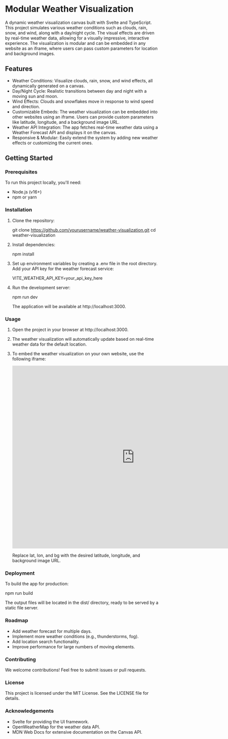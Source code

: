 # Modular Weather Visualization

A dynamic weather visualization canvas built with Svelte and TypeScript. This project simulates various weather conditions such as clouds, rain, snow, and wind, along with a day/night cycle. The visual effects are driven by real-time weather data, allowing for a visually impressive, interactive experience. The visualization is modular and can be embedded in any website as an iframe, where users can pass custom parameters for location and background images.

## Features

- Weather Conditions: Visualize clouds, rain, snow, and wind effects, all dynamically generated on a canvas.
- Day/Night Cycle: Realistic transitions between day and night with a moving sun and moon.
- Wind Effects: Clouds and snowflakes move in response to wind speed and direction.
- Customizable Embeds: The weather visualization can be embedded into other websites using an iframe. Users can provide custom parameters like latitude, longitude, and a background image URL.
- Weather API Integration: The app fetches real-time weather data using a Weather Forecast API and displays it on the canvas.
- Responsive & Modular: Easily extend the system by adding new weather effects or customizing the current ones.

## Getting Started

### Prerequisites

To run this project locally, you'll need:

- Node.js (v16+)
- npm or yarn

### Installation

1. Clone the repository:

   git clone https://github.com/yourusername/weather-visualization.git
   cd weather-visualization

2. Install dependencies:

   npm install

3. Set up environment variables by creating a .env file in the root directory. Add your API key for the weather forecast service:

   VITE_WEATHER_API_KEY=your_api_key_here

4. Run the development server:

   npm run dev

   The application will be available at http://localhost:3000.

### Usage

1. Open the project in your browser at http://localhost:3000.
2. The weather visualization will automatically update based on real-time weather data for the default location.
3. To embed the weather visualization on your own website, use the following iframe:

   <iframe
   src="https://your-weather-visualization.com/embed?lat=40.7128&lon=-74.0060&bg=https://example.com/background.jpg"
   width="800"
   height="600"
   frameborder="0"
   ></iframe>

   Replace lat, lon, and bg with the desired latitude, longitude, and background image URL.

### Deployment

To build the app for production:

npm run build

The output files will be located in the dist/ directory, ready to be served by a static file server.

### Roadmap

- Add weather forecast for multiple days.
- Implement more weather conditions (e.g., thunderstorms, fog).
- Add location search functionality.
- Improve performance for large numbers of moving elements.

### Contributing

We welcome contributions! Feel free to submit issues or pull requests.

### License

This project is licensed under the MIT License. See the LICENSE file for details.

### Acknowledgements

- Svelte for providing the UI framework.
- OpenWeatherMap for the weather data API.
- MDN Web Docs for extensive documentation on the Canvas API.
